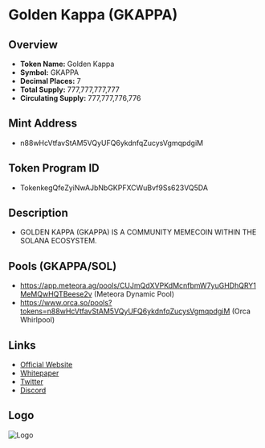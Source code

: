 # Golden Kappa (GKAPPA)

## Overview
- **Token Name:** Golden Kappa
- **Symbol:** GKAPPA
- **Decimal Places:** 7
- **Total Supply:** 777,777,777,777 
- **Circulating Supply:** 777,777,776,776 

## Mint Address
- n88wHcVtfavStAM5VQyUFQ6ykdnfqZucysVgmqpdgiM

## Token Program ID
- TokenkegQfeZyiNwAJbNbGKPFXCWuBvf9Ss623VQ5DA


## Description
- GOLDEN KAPPA (GKAPPA) IS A COMMUNITY MEMECOIN WITHIN THE SOLANA ECOSYSTEM.

## Pools (GKAPPA/SOL)
- https://app.meteora.ag/pools/CUJmQdXVPKdMcnfbmW7yuGHDhQRY1MeMQwHQTBeese2v (Meteora Dynamic Pool)
- https://www.orca.so/pools?tokens=n88wHcVtfavStAM5VQyUFQ6ykdnfqZucysVgmqpdgiM (Orca Whirlpool)


## Links
- [Official Website](https://gkappa.org/)
- [Whitepaper](https://gkappa.org/wp-content/uploads/2024/07/WHITEPAPER_GKAPPA.pdf)
- [Twitter](https://x.com/GoldenKappa777)
- [Discord](https://discord.gg/dUHqggG7mJ)

## Logo
![Logo](https://gateway.pinata.cloud/ipfs/QmbgDgsdWnfnjamFqYrjRKhuJ1XjS3rKf9reYT6oXrS6KY)
